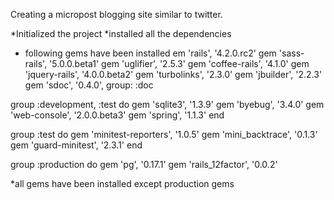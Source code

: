 Creating a micropost blogging site similar to twitter.

*Initialized the project
*installed all the dependencies
* following gems have been installed
em 'rails',                '4.2.0.rc2'
gem 'sass-rails',           '5.0.0.beta1'
gem 'uglifier',             '2.5.3'
gem 'coffee-rails',         '4.1.0'
gem 'jquery-rails',         '4.0.0.beta2'
gem 'turbolinks',           '2.3.0'
gem 'jbuilder',             '2.2.3'
gem 'sdoc',                 '0.4.0', group: :doc

group :development, :test do
  gem 'sqlite3',     '1.3.9'
  gem 'byebug',      '3.4.0'
  gem 'web-console', '2.0.0.beta3'
  gem 'spring',      '1.1.3'
end

group :test do
  gem 'minitest-reporters', '1.0.5'
  gem 'mini_backtrace',     '0.1.3'
  gem 'guard-minitest',     '2.3.1'
end

group :production do
  gem 'pg',             '0.17.1'
  gem 'rails_12factor', '0.0.2'
  
*all gems have been installed except production gems